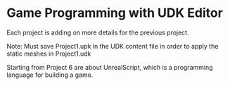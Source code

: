 # Game Programming with UDK Editor

Each project is adding on more details for the previous project.

Note: Must save Project1.upk in the UDK content file in order to apply the static meshes in Project1.udk

Starting from Project 6 are about UnrealScript, which is a programming language for building a game.
